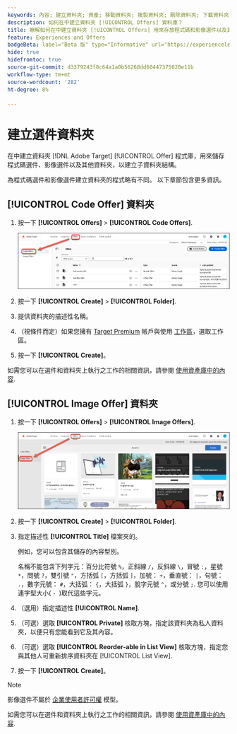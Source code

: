 ```yaml
---
keywords: 內容; 建立資料夾; 資產; 移動資料夾; 複製資料夾; 刪除資料夾; 下載資料夾; 資料夾
description: 如何在中建立資料夾 [!UICONTROL Offers] 資料庫？
title: 瞭解如何在中建立資料夾 [!UICONTROL Offers] 用來存放程式碼和影像選件以及其他資料夾的資料庫。
feature: Experiences and Offers
badgeBeta: label="Beta 版" type="Informative" url="https://experienceleague.adobe.com/docs/target/using/introduction/intro.html#beta newtab=true" tooltip=" [!DNL Adobe Target] 有哪些 Beta 版功能。"
hide: true
hidefromtoc: true
source-git-commit: d3379243f8c64a1a0b56268dd60447375020e11b
workflow-type: tm+mt
source-wordcount: '282'
ht-degree: 8%

---
```


# 建立選件資料夾

在中建立資料夾 [!DNL Adobe Target] [!UICONTROL Offer] 程式庫，用來儲存程式碼選件、影像選件以及其他資料夾，以建立子資料夾結構。

為程式碼選件和影像選件建立資料夾的程式略有不同。 以下章節包含更多資訊。

## [!UICONTROL Code Offer] 資料夾

1. 按一下 **[!UICONTROL Offers]** > **[!UICONTROL Code Offers]**.

   ![代碼選件索引標籤](/help/main/c-experiences/c-manage-content/assets/code-offers-tab-new.png)

1. 按一下 **[!UICONTROL Create]** > **[!UICONTROL Folder]**.

1. 提供資料夾的描述性名稱。

1. （視條件而定）如果您擁有 [Target Premium](/help/main/c-intro/intro.md#premium) 帳戶與使用 [工作區](/help/main/administrating-target/c-user-management/property-channel/properties-overview.md##section_B82EB409B67C4D9D9D20CE30E48DB1DC)，選取工作區。

1. 按一下 **[!UICONTROL Create]**。

如需您可以在選件和資料夾上執行之工作的相關資訊，請參閱 [使用資產庫中的內容](/help/main/c-experiences/c-manage-content/assets-working.md).

## [!UICONTROL Image Offer] 資料夾

1. 按一下 **[!UICONTROL Offers]** > **[!UICONTROL Image Offers]**.

   ![影像選件索引標籤](/help/main/c-experiences/c-manage-content/assets/image-offers-tab-new.png)

1. 按一下 **[!UICONTROL Create]** > **[!UICONTROL Folder]**.
1. 指定描述性 **[!UICONTROL Title]** 檔案夾的。

   例如，您可以包含其儲存的內容型別。

   名稱不能包含下列字元：百分比符號 `%`，正斜線 `/`，反斜線 `\`，冒號 `:`，星號 `*`，問號 `?`，雙引號 `"`，方括弧 `[`，方括弧 `]`，加號： `+`，垂直號： `|`，句號： `.`，數字元號： `#`，大括弧： `{`，大括弧 `}`，脫字元號 `^`，或分號 `;`. 您可以使用連字型大小( `- `)取代這些字元。

1. （選用）指定描述性 **[!UICONTROL Name]**.
1. （可選）選取 **[!UICONTROL Private]** 核取方塊，指定該資料夾為私人資料夾，以便只有您能看到它及其內容。

1. （可選）選取 **[!UICONTROL Reorder-able in List View]** 核取方塊，指定您與其他人可重新排序資料夾在 [!UICONTROL List View].

1. 按一下 **[!UICONTROL Create]**。

>[!NOTE]
>
>影像選件不屬於 [企業使用者許可權](/help/main/administrating-target/c-user-management/property-channel/property-channel.md) 模型。

如需您可以在選件和資料夾上執行之工作的相關資訊，請參閱 [使用資產庫中的內容](/help/main/c-experiences/c-manage-content/assets-working.md).